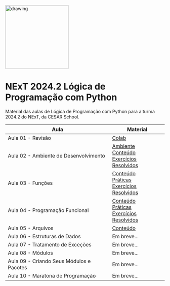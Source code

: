 <img src="https://www.cesar.school/wp-content/uploads/2019/09/marca_cesar_school.png" alt="drawing" width="200"/>

# NExT 2024.2 **Lógica de Programação** com Python

Material das aulas de Lógica de Programação com Python para a turma 2024.2 do NExT, da CESAR School.

| Aula | Material |
| --- | ------- |
| Aula 01 - Revisão | [Colab](https://colab.research.google.com/drive/1ih7fOWPllI0yAJfHWNk-HvDsFrKLZRk4?usp=sharing)|
| Aula 02 - Ambiente de Desenvolvimento | [Ambiente](/aula02/README.md)<br>[Conteúdo](/aula02/Aula02.md)<br>[Exercícios Resolvidos](/aula02/exercicios/)|
| Aula 03 - Funções | [Conteúdo](/aula03/README.md)<br>[Práticas](/aula03/praticas/)<br>[Exercícios Resolvidos](/aula03/exercicios/)|
| Aula 04 - Programação Funcional | [Conteúdo](/aula04/README.md)<br>[Práticas](/aula04/praticas/)<br>[Exercícios Resolvidos](/aula04/exercicios/)|
| Aula 05 - Arquivos | [Conteúdo](/aula05/README.md)|
| Aula 06 - Estruturas de Dados | Em breve... |
| Aula 07 - Tratamento de Exceções | Em breve... |
| Aula 08 - Módulos | Em breve... |
| Aula 09 - Criando Seus Módulos e Pacotes | Em breve... |
| Aula 10 - Maratona de Programação | Em breve... |
